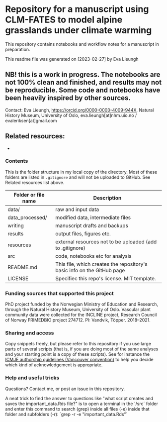 # Repository for a manuscript using CLM-FATES to model alpine grasslands under climate warming

This repository contains notebooks and workflow notes for a manuscript in preparation. 

This readme file was generated on [2023-02-27] by Eva Lieungh

## NB! this is a work in progress. The notebooks are not 100% clean and finished, and results may not be reproducible. Some code and notebooks have been heavily inspired by other sources.

Contact:
Eva Lieungh,
https://orcid.org/0000-0003-4009-944X,
Natural History Museum, University of Oslo,
eva.lieungh[at]nhm.uio.no /
evaleriksen[at]gmail.com

## Related resources:

- 

### Contents

This is the folder structure in my local copy of the directory. Most of these folders are listed in `.gitignore` and will not be uploaded to GitHub. See Related resources list above.

| Folder or file name | Description       |
| ------------------- | ----------- |
| data/ | raw and input data |
| data_processed/ | modified data, intermediate files |
| writing | manuscript drafts and backups |
| results | output files, figures etc. |
| resources | external resources not to be uploaded (add to .gitignore) |
| src   | code, notebooks etc for analysis |
| README.md | This file, which creates the repository's basic info on the GitHub page |
| LICENSE | Specifiec this repo's license. MIT template. |

### Funding sources that supported this project

PhD project funded by the Norwegian Ministry of Education and Research, through the Natural History Museum, University of Oslo. Vascular plant community data were collected for the INCLINE project, Research Council of Norway FRIMEDBIO project 274712. PI: Vandvik, Töpper. 2018–2021. 

### Sharing and access

Copy snippets freely, but please refer to this repository if you use large parts of several scripts (that is, if you are doing most of the same analyses and your starting point is a copy of these scripts). See for instance the [ICMJE authorship guidelines (Vancouver convention)](https://www.icmje.org/recommendations/browse/roles-and-responsibilities/defining-the-role-of-authors-and-contributors.html) to help you decide which kind of acknowledgement is appropriate. 

### Help and useful tricks

Questions? Contact me, or post an issue in this repository. 

A neat trick to find the answer to questions like "what script creates and saves the important_data.Rds file?" is to open a terminal in the ´/src´ folder and enter this command to search (grep) inside all files (-e) inside that folder and subfolders (-r): ´grep -r -e "important_data.Rds"´
